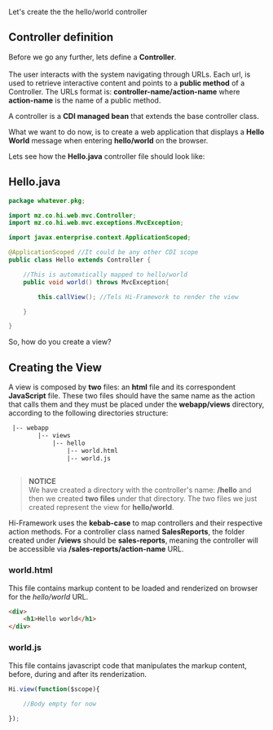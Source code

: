 <!--Topic description-->
<description>Let's create the the hello/world controller</description>

## Controller definition

Before we go any further, lets define a __Controller__.<br><br>
The user interacts with the system navigating through URLs. Each url, is used to retrieve interactive content and points to a __public method__ of a Controller. 
The URLs format is: __controller-name/action-name__ where __action-name__ is the name of a public method.

A controller is a __CDI managed bean__ that extends the base controller class. 

What we want to do now, is to create a web application that displays a __Hello World__ message when entering __hello/world__ on the browser.

Lets see how the __Hello.java__ controller file should look like:

## Hello.java


```java
package whatever.pkg;

import mz.co.hi.web.mvc.Controller;
import mz.co.hi.web.mvc.exceptions.MvcException;

import javax.enterprise.context.ApplicationScoped;

@ApplicationScoped //It could be any other CDI scope
public class Hello extends Controller {

    //This is automatically mapped to hello/world
    public void world() throws MvcException{

        this.callView(); //Tels Hi-Framework to render the view

    }

}
```


So, how do you create a view?


## Creating the View

A view is composed by __two__ files: an __html__ file and its correspondent __JavaScript__ file. 
These two files should have the same name as the action that calls them and they must be placed under the __webapp/views__ directory, according to the following directories structure:

```xml
 |-- webapp
        |-- views
            |-- hello
                |-- world.html
                |-- world.js
           
```

> **NOTICE**<br> We have created a directory with the controller's name: __/hello__ and then we created __two files__ under that directory. 
> The two files we just created represent the view for __hello/world__.

<info-block title="Naming convention">
    Hi-Framework uses the <b>kebab-case</b> to map controllers and their respective action methods.
    For a controller class named <b>SalesReports</b>, the folder created under <b>/views</b> should be <b>sales-reports</b>, meaning the controller will be accessible via <b>/sales-reports/action-name</b> URL.
</info-block>


### world.html

This file contains markup content to be loaded and renderized on browser for the *hello/world* URL.
```html
<div>
	<h1>Hello world</h1>
</div>
```

### world.js

This file contains javascript code that manipulates the markup content, before, during and after its renderization.
```javascript
Hi.view(function($scope){
	
	//Body empty for now

});
```
